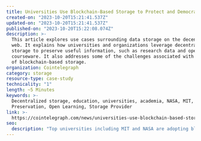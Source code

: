 ```yaml
---
title: Universities Use Blockchain-Based Storage to Protect and Democratize Data
created-on: "2023-10-20T15:21:41.537Z"
updated-on: "2023-10-20T15:21:41.537Z"
published-on: "2023-10-20T15:22:08.074Z"
description: >-
  This article explores use cases surrounding data storage on the decentralized
  web. It explains how universities and organizations leverage decentralized
  storage to preserve useful information, such as research data and open
  courseware. It also addresses some of the challenges associated with the use
  of blockchain-based storage.
organization: Cointelegraph
category: storage
resource-type: case-study
technicality: "1"
length: ~5 Minutes
keywords: >-
  Decentralized storage, education, universities, academia, NASA, MIT,
  Preservation, Open Learning, Storage Provider
link: >-
  https://cointelegraph.com/news/universities-use-blockchain-based-storage-to-protect-and-democratize-data
seo:
  description: "Top universities including MIT and NASA are adopting blockchain-based storage solutions to preserve research data and democratize access to educational resources through decentralized networks."
---
```

